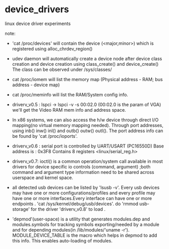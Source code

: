 # device_drivers
linux device driver experiments

note:
* 'cat /proc/devices' will contain the device (<major,minor>) which
   is registered using alloc_chrdev_region()

* udev daemon will automatically create a device node after device class
  creation and device creation using class_create() and device_create()
    The class can be observed under /sys/classes/

* cat /proc/iomem will list the memory map 
  (Physical address - RAM; bus address - device map)

* cat /proc/meminfo will list the RAM/System config info.

* driverv_v0.5 : lspci -> lspci -v -s 00:02.0 (00:02.0 is the param of VGA)
  we'll get the Video RAM mem info and address space.

* In x86 systems, we can also access the h/w device through direct I/O mapping(no
  virtual memory mapping needed).
  Through port addresses, using inb() inw() inl() and outb() outw() outl().
  The port address info can be found by 'cat /proc/ioports'.

* driverv_v0.6 : serial port is controlled by UART/USART (PC16550D)
    Base address is : 0x3F8
    Contains 8 registers
    <linux/serial_reg.h>

* driverv_v0.7: ioctl() is a common operation/system call available in most drivers
    for device specific io controls (command, argument) ;both command and argument type
    information need to be shared across userspace and kernel space.

* all detected usb devices can be listed by 'lsusb -v'. Every usb devices may have one or more configurations/profiles
  and every profile may have one or more interfaces.Every interface can have one or more endpoints . 'cat /sys/kernel/debug/usb/devices'.
  do 'rmmod usb-storage' for the driver 'driverv_v0.8' to load .

* 'depmod'(user-space) is a utility that generates modules.dep and modules.symbols for tracking symbols exporting/needed by a module
   and for depending modules(in /lib/modules/'uname -r'). MODULE_DEVICE_TABLE is the macro which helps in depmod to add this info.
   This enables auto-loading of modules.

